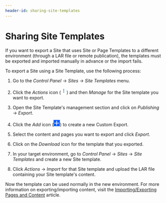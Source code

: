 ```yaml
---
header-id: sharing-site-templates
---
```


# Sharing Site Templates

If you want to export a Site that uses Site or Page Templates to a different
environment (through a LAR file or remote publication), the templates must be
exported and imported manually in advance or the import fails.

To export a Site using a Site Template, use the following process:

1.  Go to the *Control Panel* &rarr; *Sites* &rarr; *Site Templates* menu.

2.  Click the *Actions* icon (![Actions](../../../../images/icon-actions.png))
    and then *Manage* for the Site template you want to export.
 
3.  Open the Site Template's management section and click on *Publishing* 
    &rarr; *Export*.

4.  Click the *Add* icon (![Add](../../../../images/icon-add.png)) to create
    a new Custom Export.
 
5.  Select the content and pages you want to export and click *Export*.

6.  Click on the *Download* icon for the template that you exported.

7.  In your target environment, go to *Control Panel* &rarr; *Sites* &rarr; 
    *Site Templates* and create a new Site template.

8.  Click *Actions* &rarr; *Import* for that Site template and upload the LAR
    file containing your Site template's content.

Now the template can be used normally in the new environment. For more 
information on exporting/importing content, visit the [Importing/Exporting Pages and Content](/docs/7-1/user/-/knowledge_base/u/importing-exporting-pages-and-content) article.
